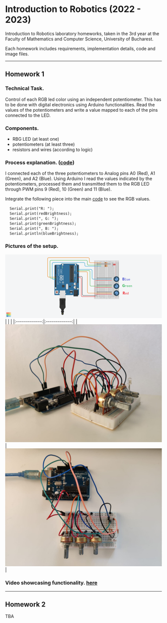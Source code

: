 # **Introduction to Robotics (2022 - 2023)**
Introduction to Robotics laboratory homeworks, taken in the 3rd year at the Faculty of Mathematics and Computer Science, University of Bucharest. 

Each homework includes requirements, implementation details, code and image files.

---
  
## **Homework 1**

### **Technical Task.**
Control of each RGB led color using an independent potentiometer. This has to be done with digital electronics using Arduino functionalities. Read the values of the potentiometers and write a value mapped to each of the pins connected to the LED.

### **Components.**
- RBG  LED  (at least one)
- potentiometers  (at least three)
- resistors and wires (according to logic)

### **Process explanation.** ([code](link))
I connected each of the three potentiometers to Analog pins A0 (Red), A1 (Green), and A2 (Blue). Using Arduino I read the values indicated by the potentiometers, processed them and transmitted them to the RGB LED through PWM pins 9 (Red), 10 (Green) and 11 (Blue).

Integrate the following piece into the main [code](link) to see the RGB values.
```
  Serial.print("R: ");
  Serial.print(redBrightness);
  Serial.print(", G: ");
  Serial.print(greenBrightness);
  Serial.print(", B: ");
  Serial.println(blueBrightness);
```

### **Pictures of the setup.**
![pic1](./Homework_1/hw1_pic3.png)
| | | 
|:-------------:|:-------------:|
|![pic1](./Homework_1/hw1_pic1.jpeg) |  ![pic2](./Homework_1/hw1_pic2.jpeg)|

### **Video showcasing functionality.** [here](https://youtu.be/BMWLpSUMGW8)

---

## **Homework 2**
TBA
